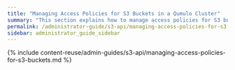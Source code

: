 ```yaml
---
title: "Managing Access Policies for S3 Buckets in a Qumulo Cluster"
summary: "This section explains how to manage access policies for S3 buckets in a Qumulo cluster."
permalink: /administrator-guide/s3-api/managing-access-policies-for-s3-buckets.html
sidebar: administrator_guide_sidebar
---
```


{% include content-reuse/admin-guides/s3-api/managing-access-policies-for-s3-buckets.md %}
